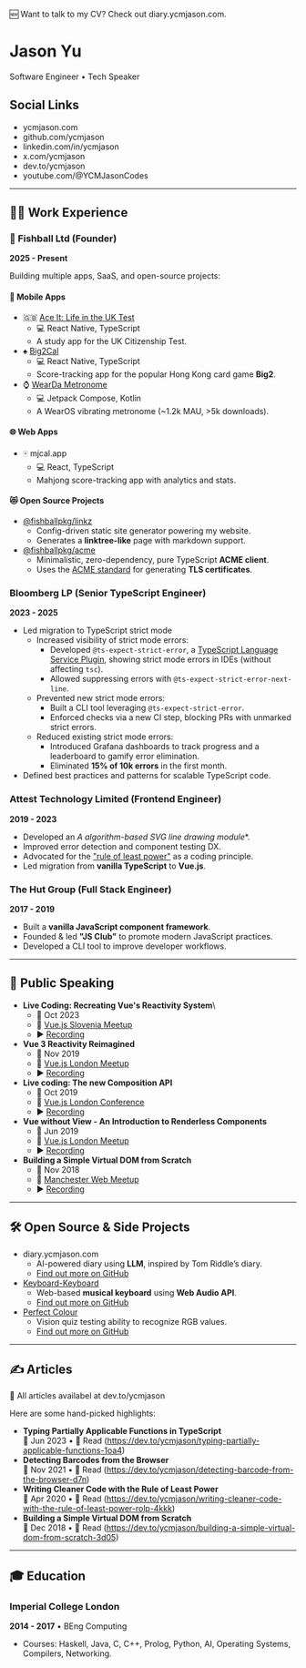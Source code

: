 🆕 Want to talk to my CV? Check out diary.ycmjason.com.

# Jason Yu

Software Engineer • Tech Speaker

## Social Links

- ycmjason.com
- github.com/ycmjason
- linkedin.com/in/ycmjason
- x.com/ycmjason
- dev.to/ycmjason
- youtube.com/@YCMJasonCodes

---

## 🧑‍💻 Work Experience

### 🍡 Fishball Ltd (Founder)

**2025 - Present**

Building multiple apps, SaaS, and open-source projects:

#### 📱 Mobile Apps

- 🇬🇧
  [Ace It: Life in the UK Test](https://play.google.com/store/apps/details?id=app.fishball.ace_it.liuk)
  - 💻 React Native, TypeScript
  - A study app for the UK Citizenship Test.
- ♠️
  [Big2Cal](https://play.google.com/store/apps/details?id=app.fishball.big2cal)
  - 💻 React Native, TypeScript
  - Score-tracking app for the popular Hong Kong card game **Big2**.
- ⌚️
  [WearDa Metronome](https://play.google.com/store/apps/details?id=com.wearda.metronome)
  - 💻 Jetpack Compose, Kotlin
  - A WearOS vibrating metronome (~1.2k MAU, >5k downloads).

#### 🌐 Web Apps

- 🀄️ mjcal.app
  - 💻 React, TypeScript
  - Mahjong score-tracking app with analytics and stats.

#### 😻 Open Source Projects

- [@fishballpkg/linkz](https://github.com/fishballapp/linkz)
  - Config-driven static site generator powering my website.
  - Generates a **linktree-like** page with markdown support.
- [@fishballpkg/acme](https://github.com/fishballapp/acme)
  - Minimalistic, zero-dependency, pure TypeScript **ACME client**.
  - Uses the [ACME standard](https://datatracker.ietf.org/doc/html/rfc8555) for
    generating **TLS certificates**.

### Bloomberg LP (Senior TypeScript Engineer)

**2023 - 2025**

- Led migration to TypeScript strict mode
  - Increased visibility of strict mode errors:
    - Developed `@ts-expect-strict-error`, a
      [TypeScript Language Service Plugin](https://github.com/microsoft/typescript/wiki/using-the-language-service-api),
      showing strict mode errors in IDEs (without affecting `tsc`).
    - Allowed suppressing errors with `@ts-expect-strict-error-next-line`.
  - Prevented new strict mode errors:
    - Built a CLI tool leveraging `@ts-expect-strict-error`.
    - Enforced checks via a new CI step, blocking PRs with unmarked strict
      errors.
  - Reduced existing strict mode errors:
    - Introduced Grafana dashboards to track progress and a leaderboard to
      gamify error elimination.
    - Eliminated **15% of 10k errors** in the first month.
- Defined best practices and patterns for scalable TypeScript code.

### Attest Technology Limited (Frontend Engineer)

**2019 - 2023**

- Developed an __A_ algorithm-based SVG line drawing module_*.
- Improved error detection and component testing DX.
- Advocated for the
  ["rule of least power"](https://dev.to/ycmjason/writing-cleaner-code-with-the-rule-of-least-power-rolp-4kkk)
  as a coding principle.
- Led migration from **vanilla TypeScript** to **Vue.js**.

### The Hut Group (Full Stack Engineer)

**2017 - 2019**

- Built a **vanilla JavaScript component framework**.
- Founded & led **"JS Club"** to promote modern JavaScript practices.
- Developed a CLI tool to improve developer workflows.

---

## 🎤 Public Speaking

- **Live Coding: Recreating Vue's Reactivity System**\
  - 📆 Oct 2023
  - 📍 [Vue.js Slovenia Meetup](https://www.meetup.com/vue-slovenia/)
  - ▶️ [Recording](https://www.youtube.com/watch?v=ukqWIooTt_c)
- **Vue 3 Reactivity Reimagined**
  - 📆 Nov 2019
  - 📍 [Vue.js London Meetup](https://www.meetup.com/vue-slovenia/)
  - ▶️ [Recording](https://www.youtube.com/watch?v=O0b6A6Wi87Q)
- **Live coding: The new Composition API**
  - 📆 Oct 2019
  - 📍 [Vue.js London Conference](https://www.meetup.com/vuejs-london/)
  - ▶️ [Recording](https://www.youtube.com/watch?v=JON6X6Wmteo)
- **Vue without View - An Introduction to Renderless Components**
  - 📆 Jun 2019
  - 📍 [Vue.js London Meetup](https://www.meetup.com/vuejs-london/)
  - ▶️ [Recording](https://www.youtube.com/watch?v=j_WU0xx_O58)
- **Building a Simple Virtual DOM from Scratch**
  - 📆 Nov 2018
  - 📍 [Manchester Web Meetup](https://www.meetup.com/Manchester-Web-Meetup/)
  - ▶️ [Recording](https://www.youtube.com/watch?v=85gJMUEcnkc)

---

## 🛠️ Open Source & Side Projects

- diary.ycmjason.com
  - AI-powered diary using **LLM**, inspired by Tom Riddle’s diary.
  - [Find out more on GitHub](https://github.com/ycmjason/diary.ycmjason.com)
- [Keyboard-Keyboard](https://keyboard-keyboard.ycmjason.com)
  - Web-based **musical keyboard** using **Web Audio API**.
  - [Find out more on GitHub](https://github.com/ycmjason/keyboard-keyboard)
- [Perfect Colour](https://perfect-color.ycmjason.com)
  - Vision quiz testing ability to recognize RGB values.
  - [Find out more on GitHub](https://github.com/ycmjason/perfect-colour)

---

## ✍️ Articles

📖 All articles availabel at dev.to/ycmjason

Here are some hand-picked highlights:

- **Typing Partially Applicable Functions in TypeScript**\
  📆 Jun 2023 • 🔗 Read
  (https://dev.to/ycmjason/typing-partially-applicable-functions-1oa4)
- **Detecting Barcodes from the Browser**\
  📆 Nov 2021 • 🔗 Read
  (https://dev.to/ycmjason/detecting-barcode-from-the-browser-d7n)
- **Writing Cleaner Code with the Rule of Least Power**\
  📆 Apr 2020 • 🔗 Read
  (https://dev.to/ycmjason/writing-cleaner-code-with-the-rule-of-least-power-rolp-4kkk)
- **Building a Simple Virtual DOM from Scratch**\
  📆 Dec 2018 • 🔗 Read
  (https://dev.to/ycmjason/building-a-simple-virtual-dom-from-scratch-3d05)

---

## 🎓 Education

### **Imperial College London**

**2014 - 2017** • BEng Computing

- Courses: Haskell, Java, C, C++, Prolog, Python, AI, Operating Systems,
  Compilers, Networking.
